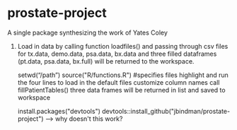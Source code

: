 # prostate-project
A single package synthesizing the work of Yates Coley


1. Load in data by calling function loadfiles() and passing through csv files for tx.data, demo.data, psa.data, bx.data and three filled dataframes (pt.data, psa.data, bx.full) will be returned to the workspace. 
   
    setwd(“/path”)
    source("R/functions.R") #specifies files
    highlight and run the four lines to load in the default files 
    customize column names
    call fillPatientTables()
    three data frames will be returned in list and saved to workspace


    install.packages("devtools")
    devtools::install_github("jbindman/prostate-project") --> why doesn't this work?
